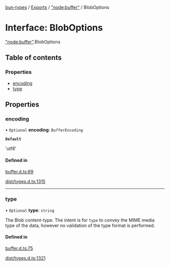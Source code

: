 [bun-types](https://github.com/oven-sh/bun-types/blob/master/api-docs/README.md) / [Exports](https://github.com/oven-sh/bun-types/blob/master/api-docs/modules.md) / ["node:buffer"](https://github.com/oven-sh/bun-types/blob/master/api-docs/modules/node_buffer_.md) / BlobOptions

# Interface: BlobOptions

["node:buffer"](https://github.com/oven-sh/bun-types/blob/master/api-docs/modules/node_buffer_.md).BlobOptions

## Table of contents

### Properties

- [encoding](https://github.com/oven-sh/bun-types/blob/master/api-docs/interfaces/node_buffer_.BlobOptions.md#encoding)
- [type](https://github.com/oven-sh/bun-types/blob/master/api-docs/interfaces/node_buffer_.BlobOptions.md#type)

## Properties

### encoding

• `Optional` **encoding**: `BufferEncoding`

**`Default`**

'utf8'

#### Defined in

[buffer.d.ts:69](https://github.com/valgaze/bun-types/blob/6f8dbf8/buffer.d.ts#L69)

[dist/types.d.ts:1315](https://github.com/valgaze/bun-types/blob/6f8dbf8/dist/types.d.ts#L1315)

___

### type

• `Optional` **type**: `string`

The Blob content-type. The intent is for `type` to convey
the MIME media type of the data, however no validation of the type format
is performed.

#### Defined in

[buffer.d.ts:75](https://github.com/valgaze/bun-types/blob/6f8dbf8/buffer.d.ts#L75)

[dist/types.d.ts:1321](https://github.com/valgaze/bun-types/blob/6f8dbf8/dist/types.d.ts#L1321)
